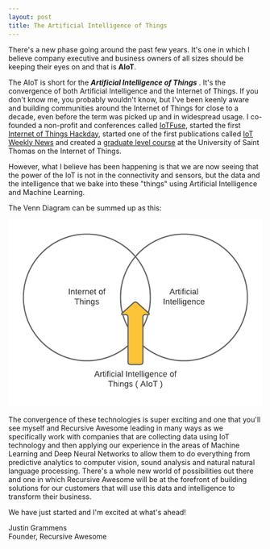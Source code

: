 ```yaml
---
layout: post
title: The Artificial Intelligence of Things
---
```


There's a new phase going around the past few years. It's one in which I believe company executive and business owners of all sizes should be keeping their eyes on and that is **AIoT**.

The AIoT is short for the ***Artificial Intelligence of Things*** . It's the convergence of both Artificial Intelligence and the Internet of Things. If you don't know me, you probably wouldn't know, but I've been keenly aware and building communities around the Internet of Things for close to a decade, even before the term was picked up and in widespread usage. I co-founded a non-profit and conferences called [IoTFuse](https://iotfuse.com), started the first [Internet of Things Hackday](https://iothackday.mn), started one of the first publications called [IoT Weekly News](https://iotweeklynews.com) and created a [graduate level course](https://www.stthomas.edu/gradsoftware/about/faculty/justin-grammens.html) at the University of Saint Thomas on the Internet of Things.

However, what I believe has been happening is that we are now seeing that the power of the IoT is not in the connectivity and sensors, but the data and the intelligence that we bake into these "things" using Artificial Intelligence and Machine Learning.

The Venn Diagram can be summed up as this:

![AIoT Venn Diagram](/assets/img/aiot.png)


The convergence of these technologies is super exciting and one that you'll see myself and Recursive Awesome leading in many ways as we specifically work with companies that are collecting data using IoT technology and then applying our experience in the areas of Machine Learning and Deep Neural Networks to allow them to do everything from predictive analytics to computer vision, sound analysis and natural natural language processing. There's a whole new world of possibilities out there and one in which Recursive Awesome will be at the forefront of building solutions for our customers that will use this data and intelligence to transform their business.

We have just started and I'm excited at what's ahead!

Justin Grammens  
Founder, Recursive Awesome